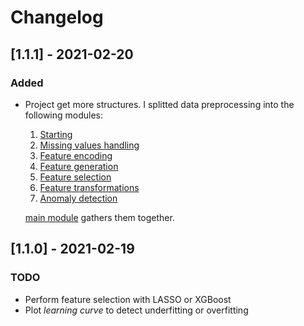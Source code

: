 # Changelog

## [1.1.1] - 2021-02-20

### Added

- Project get more structures. I splitted data preprocessing into the following modules:
    1. [Starting](start.py)
    2. [Missing values handling](missing_values.py)
    3. [Feature encoding](encoding.py)
    4. [Feature generation](feature_generation.py)
    5. [Feature selection](feature_selection.py)
    6. [Feature transformations](feature_transformations.py)
    7. [Anomaly detection](anomaly_detection.py)

   [main module](main.py) gathers them together.


## [1.1.0] - 2021-02-19

### TODO

- Perform feature selection with LASSO or XGBoost
- Plot *learning curve* to detect underfitting or overfitting

